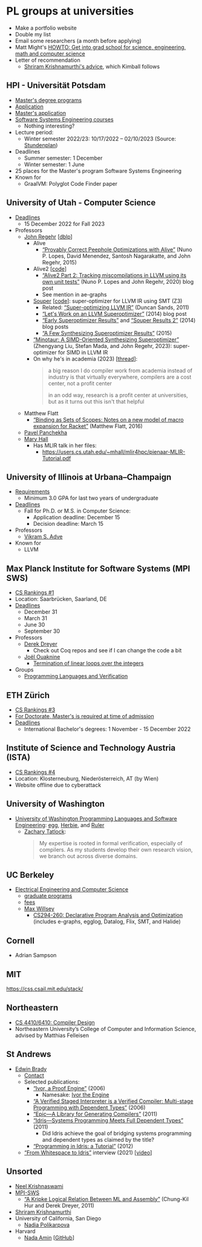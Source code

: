 # PL groups at universities

- Make a portfolio website
- Double my list
- Email some researchers (a month before applying)
- Matt Might's [HOWTO: Get into grad school for science, engineering, math and computer science](https://matt.might.net/articles/how-to-apply-and-get-in-to-graduate-school-in-science-mathematics-engineering-or-computer-science/)
- Letter of recommendation
  - [Shriram Krishnamurthi's advice](https://cs.brown.edu/~sk/Memos/Reco-From-Me/),
    which Kimball follows

## HPI - Universität Potsdam

- [Master's degree programs](https://hpi.de/en/studies/before-your-studies/application/application-to-the-masters-program.html)
- [Application](https://hpi.de/en/studies/before-your-studies/application.html)
- [Master's application](https://hpi.de/studium/vor-dem-studium/studienangebote/master.html)
- [Software Systems Engineering courses](https://hpi.de/studium/im-studium/lehrveranstaltungen/software-systems-engineering-ma.html)
  - Nothing interesting?
- Lecture period:
  - Winter semester 2022/23: 10/17/2022 – 02/10/2023
    (Source: [Stundenplan](https://hpi.de/studium/im-studium/lehrveranstaltungen/software-systems-engineering-ma.html))
- Deadlines
  - Summer semester: 1 December
  - Winter semester: 1 June
- 25 places for the Master's program Software Systems Engineering
- Known for
  - GraalVM: Polyglot Code Finder paper

## University of Utah - Computer Science

- [Deadlines](https://www.cs.utah.edu/graduate/admissions/deadline/)
  - 15 December 2022 for Fall 2023
- Professors
  - [John Regehr](https://www.cs.utah.edu/~regehr/) [[dblp](https://dblp.org/pid/r/JohnRegehr.html)]
    - Alive
      - [“Provably Correct Peephole Optimizations with Alive”](https://users.cs.utah.edu/~regehr/papers/pldi15.pdf)
        (Nuno P. Lopes, David Menendez, Santosh Nagarakatte, and John Regehr,
        2015)
    - Alive2 [[code](https://github.com/AliveToolkit/alive2)]
      - [“Alive2 Part 2: Tracking miscompilations in LLVM using its own unit tests”](https://blog.regehr.org/archives/1737)
        (Nuno P. Lopes and John Regehr, 2020) blog post
      - See mention in ae-graphs
    - [Souper](../../topics/short_paper_notes.md#souper) [[code](https://github.com/google/souper)]:
      super-optimizer for LLVM IR using SMT (Z3)
      - Related: [“Super-optimizing LLVM IR”](https://llvm.org/devmtg/2011-11/Sands_Super-optimizingLLVMIR.pdf)
        (Duncan Sands, 2011)
      - [“Let's Work on an LLVM Superoptimizer”](https://blog.regehr.org/archives/1109)
        (2014) blog post
      - [“Early Superoptimizer Results”](https://blog.regehr.org/archives/1146)
        and [“Souper Results 2”](https://blog.regehr.org/archives/1192)
        (2014) blog posts
      - [“A Few Synthesizing Superoptimizer Results”](https://blog.regehr.org/archives/1252)
        (2015)
    - [“Minotaur: A SIMD-Oriented Synthesizing Superoptimizer”](https://arxiv.org/abs/2306.00229)
      (Zhengyang Liu, Stefan Mada, and John Regehr, 2023):
      super-optimizer for SIMD in LLVM IR
    - On why he's in academia (2023) [[thread](https://mastodon.social/@regehr/111096952522176886)]:
      > a big reason I do compiler work from academia instead of industry is
      > that virtually everywhere, compilers are a cost center, not a profit
      > center
      >
      > in an odd way, research is a profit center at universities, but as it
      > turns out this isn't that helpful
  - Matthew Flatt
    - [“Binding as Sets of Scopes: Notes on a new model of macro expansion for
      Racket”](https://users.cs.utah.edu/plt/scope-sets/)
      (Matthew Flatt, 2016)
  - [Pavel Panchekha](https://pavpanchekha.com/)
  - [Mary Hall](https://users.cs.utah.edu/~mhall/)
    - Has MLIR talk in her files:
      - https://users.cs.utah.edu/~mhall/mlir4hpc/pienaar-MLIR-Tutorial.pdf

## University of Illinois at Urbana–Champaign

- [Requirements](https://grad.illinois.edu/admissions/apply/requirements)
  - Minimum 3.0 GPA for last two years of undergraduate
- [Deadlines](https://cs.illinois.edu/admissions/graduate/application-deadlines)
  - Fall for Ph.D. or M.S. in Computer Science:
    - Application deadline: December 15
    - Decision deadline: March 15
- Professors
  - [Vikram S. Adve](https://vikram.cs.illinois.edu/)
- Known for
  - LLVM

## Max Planck Institute for Software Systems (MPI SWS)

- [CS Rankings #1](https://csrankings.org/#/index?plan&log&europe)
- Location: Saarbrücken, Saarland, DE
- [Deadlines](https://www.mpi-sws.org/graduate-studies/#admission)
  - December 31
  - March 31
  - June 30
  - September 30
- Professors
  - [Derek Dreyer](https://people.mpi-sws.org/~dreyer/research.html)
    - Check out Coq repos and see if I can change the code a bit
  - [Joël Ouaknine](https://people.mpi-sws.org/~joel/)
    - [Termination of linear loops over the integers](https://people.mpi-sws.org/~joel/publications/linear-loop-termination19abs.html)
- Groups
  - [Programming Languages and Verification](https://www.mpi-sws.org/research-areas/programming-languages-and-verification/)

## ETH Zürich

- [CS Rankings #3](https://csrankings.org/#/index?plan&log&europe)
- [For Doctorate, Master's is required at time of admission](https://ethz.ch/en/doctorate/registration-admission.html)
- [Deadlines](https://ethz.ch/en/studies/master/application/dates.html)
  - International Bachelor's degrees: 1 November - 15 December 2022

## Institute of Science and Technology Austria (ISTA)

- [CS Rankings #4](https://csrankings.org/#/index?plan&log&europe)
- Location: Klosterneuburg, Niederösterreich, AT (by Wien)
- Website offline due to cyberattack

## University of Washington

- [University of Washington Programming Languages and Software Engineering](https://github.com/uwplse):
  [egg](https://egraphs-good.github.io/), [Herbie](https://herbie.uwplse.org/),
  and [Ruler](https://github.com/uwplse/ruler)
  - [Zachary Tatlock](https://ztatlock.net/):
    > My expertise is rooted in formal verification, especially of compilers. As
    > my students develop their own research vision, we branch out across
    > diverse domains.

## UC Berkeley

- [Electrical Engineering and Computer Science](https://eecs.berkeley.edu/)
  - [graduate programs](https://grad.berkeley.edu/admissions/choosing-your-program/list/)
  - [fees](https://registrar.berkeley.edu/tuition-fees-residency/tuition-fees/fee-schedule/)
  - [Max Willsey](https://www.mwillsey.com/cv.html)
    - [CS294-260: Declarative Program Analysis and Optimization](https://inst.eecs.berkeley.edu/~cs294-260/sp24/)
      (includes e-graphs, egglog, Datalog, Flix, SMT, and Halide)

## Cornell

- Adrian Sampson

## MIT

https://css.csail.mit.edu/stack/

## Northeastern

- [CS 4410/6410: Compiler Design](https://courses.ccs.neu.edu/cs4410/)
- Northeastern University’s College of Computer and Information Science, advised
  by Matthias Felleisen

## St Andrews

- [Edwin Brady](https://research-portal.st-andrews.ac.uk/en/persons/edwin-charles-brady)
  - [Contact](https://www.type-driven.org.uk/edwinb/pages/contact.html)
  - Selected publications:
    - [“Ivor, a Proof Engine”](https://research-portal.st-andrews.ac.uk/en/publications/ivor-a-proof-engine)
      (2006)
      - Namesake: [Ivor the Engine](https://en.wikipedia.org/wiki/Ivor_the_Engine)
    - [“A Verified Staged Interpreter is a Verified Compiler: Multi-stage
      Programming with Dependent Types”](https://research-portal.st-andrews.ac.uk/en/publications/a-verified-staged-interpreter-is-a-verified-compiler-multi-stage--2)
      (2006)
    - [“Epic—A Library for Generating Compilers”](https://research-portal.st-andrews.ac.uk/en/publications/epica-library-for-generating-compilers)
      (2011)
    - [“Idris—Systems Programming Meets Full Dependent Types”](https://research-portal.st-andrews.ac.uk/en/publications/idris-systems-programming-meets-full-dependent-types)
      (2011)
      - Did Idris achieve the goal of bridging systems programming and dependent
        types as claimed by the title?
    - [“Programming in Idris: a Tutorial”](https://research-portal.st-andrews.ac.uk/en/publications/programming-in-idris-a-tutorial)
      (2012)
  - [“From Whitespace to Idris”](https://serokell.io/blog/from-whitespace-to-idris)
    interview (2021) [[video](https://www.youtube.com/watch?v=_prvbd0e_pI)]

## Unsorted

- [Neel Krishnaswami](https://www.cl.cam.ac.uk/~nk480/)
- [MPI-SWS](https://plv.mpi-sws.org/rustbelt/)
  - [“A Kripke Logical Relation Between ML and Assembly”](https://people.mpi-sws.org/~dreyer/papers/lrmlasm/main.pdf)
    (Chung-Kil Hur and Derek Dreyer, 2011)
- [Shriram Krishnamurthi](https://cs.brown.edu/~sk/)
- University of California, San Diego
  - [Nadia Polikarpova](https://cseweb.ucsd.edu/~npolikarpova/)
- Harvard
  - [Nada Amin](https://namin.seas.harvard.edu/) [[GitHub](https://github.com/namin)]
